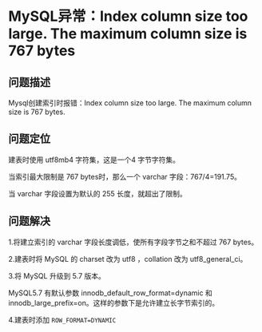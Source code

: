 # MySQL异常：Index column size too large. The maximum column size is 767 bytes

## 问题描述

Mysql创建索引时报错：Index column size too large. The maximum column size is 767 bytes.

## 问题定位

建表时使用 utf8mb4 字符集，这是一个4 字节字符集。

当索引最大限制是 767 bytes时，那么一个 varchar 字段：767/4=191.75。

当 varchar 字段设置为默认的 255 长度，就超出了限制。

## 问题解决

1.将建立索引的 varchar 字段长度调低，使所有字段字节之和不超过 767 bytes。

2.建表时将 MySQL 的 charset 改为 utf8 ，collation 改为 utf8_general_ci。

3.将 MySQL 升级到 5.7 版本。

MySQL5.7 有默认参数 innodb_default_row_format=dynamic 和 innodb_large_prefix=on。这样的参数下是允许建立长字节索引的。

4.建表时添加 `ROW_FORMAT=DYNAMIC`
